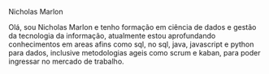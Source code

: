  Nicholas Marlon

Olá, sou Nicholas Marlon e tenho formação em ciência de dados e gestão da tecnologia da informação, atualmente estou aprofundando conhecimentos em areas afins como sql, no sql, java, javascript e python para dados, inclusive metodologias ageis como scrum e kaban, para poder ingressar no mercado de trabalho.

